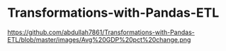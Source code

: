 # Transformations-with-Pandas-ETL
https://github.com/abdullah7861/Transformations-with-Pandas-ETL/blob/master/images/Avg%20GDP%20pct%20change.png
